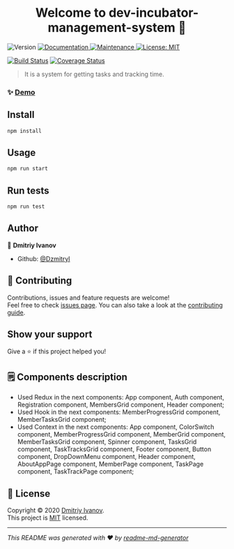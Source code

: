 <h1 align="center">Welcome to dev-incubator-management-system 👋</h1>
<p>
  <img alt="Version" src="https://img.shields.io/badge/version-1.0.0-blue.svg?cacheSeconds=2592000" />
  <a href="https://github.com/DzmitryI/DIMS.UI-3#readme" target="_blank">
    <img alt="Documentation" src="https://img.shields.io/badge/documentation-yes-brightgreen.svg" />
  </a>
  <a href="https://github.com/DzmitryI/DIMS.UI-3/graphs/commit-activity" target="_blank">
    <img alt="Maintenance" src="https://img.shields.io/badge/Maintained%3F-yes-green.svg" />
  </a>
  <a href="https://github.com/DzmitryI/DIMS.UI-3/blob/master/LICENSE" target="_blank">
    <img alt="License: MIT" src="https://img.shields.io/github/license/DzmitryI/dev-incubator-management-system" />
  </a>
</p>

[![Build Status](https://travis-ci.org/Dev-incubator/DIMS.UI-3.svg?branch=master)](https://travis-ci.org/Dev-incubator/DIMS.UI-3)
[![Coverage Status](https://coveralls.io/repos/github/Dev-incubator/DIMS.UI-3/badge.svg?branch=master)](https://coveralls.io/github/Dev-incubator/DIMS.UI-3?branch=master)


> It is a system for getting tasks and tracking time.

### ✨ [Demo](https://dims-f1a5f.web.app)

## Install

```sh
npm install
```

## Usage

```sh
npm run start
```

## Run tests

```sh
npm run test
```

## Author

👤 **Dmitriy Ivanov**

- Github: [@DzmitryI](https://github.com/DzmitryI)

## 🤝 Contributing

Contributions, issues and feature requests are welcome!<br />Feel free to check [issues page](https://dims-f1a5f.web.app). You can also take a look at the [contributing guide](https://github.com/DzmitryI/DIMS.UI-3/blob/master/CONTRIBUTING.md).

## Show your support

Give a ⭐️ if this project helped you!

## 🗒 Components description

- Used Redux in the next components: App component, Auth component, Registration component, MembersGrid component, Header component;
- Used Hook in the next components: MemberProgressGrid component, MemberTasksGrid component;
- Used Context in the next components: App component, ColorSwitch component, MemberProgressGrid component, MemberGrid component, MemberTasksGrid component, Spinner component, TasksGrid component, TaskTracksGrid component, Footer component, Button component, DropDownMenu component, Header component, AboutAppPage component, MemberPage component, TaskPage component, TaskTrackPage component;

## 📝 License

Copyright © 2020 [Dmitriy Ivanov](https://github.com/DzmitryI).<br />
This project is [MIT](https://github.com/DzmitryI/DIMS.UI-3/blob/master/LICENSE) licensed.

---

_This README was generated with ❤️ by [readme-md-generator](https://github.com/kefranabg/readme-md-generator)_
